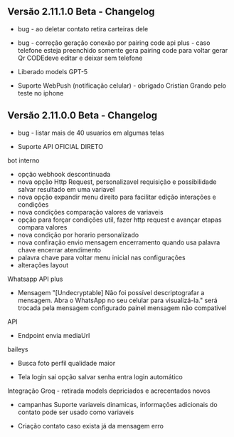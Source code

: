 ## Versão 2.11.1.0 Beta - Changelog

- bug - ao deletar contato retira carteiras dele
- bug - correção geração conexão por pairing code api plus - caso telefone esteja preenchido somente gera pairing code para voltar gerar Qr CODEdeve editar e deixar sem telefone

- Liberado models GPT-5
- Suporte WebPush (notificação celular) - obrigado Cristian Grando pelo teste no iphone

## Versão 2.11.0.0 Beta - Changelog

- bug - listar mais de 40 usuarios em algumas telas

- Suporte API OFICIAL DIRETO

bot interno
- opção webhook descontinuada
- nova opção Http Request, personalizavel requisição e possibilidade salvar resultado em uma variavel
- nova opção expandir menu direito para facilitar edição interações e condições
- nova condições comparação valores de variaveis
- opção para forçar condições util, fazer http request e avançar etapas compara valores
- nova condição por horario personalizado
- nova confiração envio mensagem encerramento quando usa palavra chave encerrar atendimento
- palavra chave para voltar menu inicial nas configurações
- alterações layout

Whatsapp API plus
- Mensagem "[Undecryptable] Não foi possível descriptografar a mensagem. Abra o WhatsApp no seu celular para visualizá-la." será trocada pela mensagem configurado painel mensagem não compativel

API 
- Endpoint envia mediaUrl

baileys
- Busca foto perfil qualidade maior

- Tela login sai opção salvar senha entra login automático

Integração Groq - retirada models depriciados e acrecentados novos

- campanhas
Suporte variaveis dinamicas, informações adicionais do contato pode ser usado como variaveis

- Criação contato caso exista já da mensagem erro